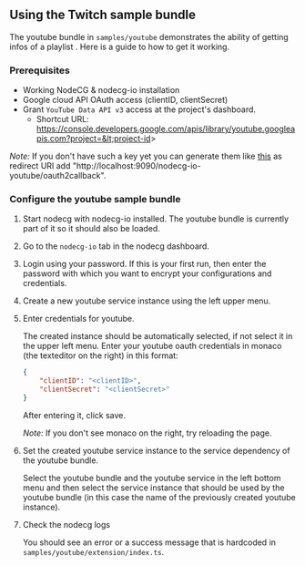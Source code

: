 ## Using the Twitch sample bundle

The youtube bundle in `samples/youtube` demonstrates the ability of getting infos of a playlist . Here is a guide to how to get it working.

### Prerequisites

* Working NodeCG & nodecg-io installation
* Google cloud API OAuth access (clientID, clientSecret)
* Grant `YouTube Data API v3` access at the project's dashboard.
  - Shortcut URL: https://console.developers.google.com/apis/library/youtube.googleapis.com?project=&lt;project-id&gt;

*Note:* If you don't have such a key yet you can generate them like [this](https://developers.google.com/identity/protocols/oauth2/web-server#creatingcred) as redirect URI add "http://localhost:9090/nodecg-io-youtube/oauth2callback".

### Configure the youtube sample bundle

1. Start nodecg with nodecg-io installed. The youtube bundle is currently part of it so it should also be loaded.

2. Go to the `nodecg-io` tab in the nodecg dashboard.

3. Login using your password. If this is your first run, then enter the password with which you want to encrypt your configurations and credentials.

4. Create a new youtube service instance using the left upper menu.

5. Enter credentials for youtube.

   The created instance should be automatically selected, if not select it in the upper left menu. Enter your youtube oauth credentials in monaco (the texteditor on the right) in this format:

   ```json
   {
       "clientID": "<clientID>",
       "clientSecret": "<clientSecret>"
   }
   ```

   After entering it, click save.

   *Note:* If you don't see monaco on the right, try reloading the page.

6. Set the created youtube service instance to the service dependency of the youtube bundle.

   Select the youtube bundle and the youtube service in the left bottom menu and then select the service instance that should be used by the youtube bundle (in this case the name of the previously created youtube instance).

7. Check the nodecg logs

   You should see an error or a success message that is hardcoded in `samples/youtube/extension/index.ts`.